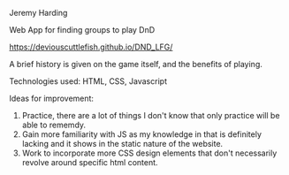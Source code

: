Jeremy Harding

Web App for finding groups to play DnD

https://deviouscuttlefish.github.io/DND_LFG/

A brief history is given on the game itself, and the benefits of playing.

Technologies used: HTML, CSS, Javascript

Ideas for improvement: 
1. Practice, there are a lot of things I don't know that only practice will be able to rememdy. 
2. Gain more familiarity with JS as my knowledge in that is definitely lacking and it shows in the static nature of the website. 
3. Work to incorporate more CSS design elements that don't necessarily revolve around specific html content.
